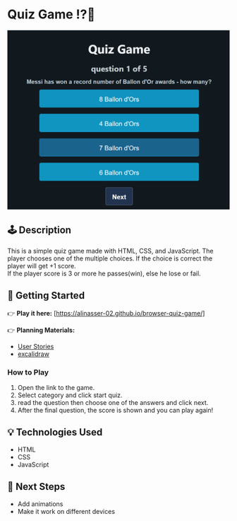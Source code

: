 # Quiz Game ⁉️🧠

![Game Screenshot](./assets/quiz-game.png)

## 🕹️ Description

This is a simple quiz game made with HTML, CSS, and JavaScript. 
The player chooses one of the multiple choices. If the choice is correct the player will get +1 score.  
If the player score is 3 or more he passes(win), else he lose or fail.

## 🚀 Getting Started

👉 **Play it here:** [https://alinasser-02.github.io/browser-quiz-game/]

👉 **Planning Materials:**
- [User Stories](./planning/user-stories.md)
- [excalidraw](./planning/excalidraw.png)

### How to Play
1. Open the link to the game.
2. Select category and click start quiz.
3. read the question then choose one of the answers and click next.
4. After the final question, the score is shown and you can play again!

## 💡 Technologies Used

- HTML
- CSS
- JavaScript

## 🚧 Next Steps

- Add animations
- Make it work on different devices